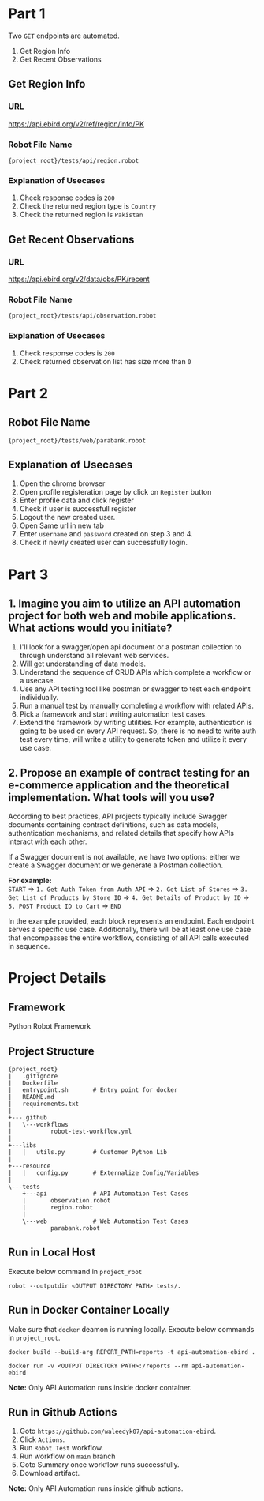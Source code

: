 # Part 1
Two `GET` endpoints are automated.
1. Get Region Info
2. Get Recent Observations

## Get Region Info
### URL
https://api.ebird.org/v2/ref/region/info/PK

### Robot File Name
`{project_root}/tests/api/region.robot`

### Explanation of Usecases
1. Check response codes is `200`
2. Check the returned region type is `Country`
3. Check the returned region is `Pakistan`

## Get Recent Observations
### URL
https://api.ebird.org/v2/data/obs/PK/recent

### Robot File Name
`{project_root}/tests/api/observation.robot`

### Explanation of Usecases
1. Check response codes is `200`
2. Check returned observation list has size more than `0`

# Part 2
## Robot File Name
`{project_root}/tests/web/parabank.robot`

## Explanation of Usecases
1. Open the chrome browser
2. Open profile registeration page by click on `Register` button
3. Enter profile data and click register
4. Check if user is successfull register
5. Logout the new created user.
6. Open Same url in new tab
7. Enter `username` and `password` created on step 3 and 4.
8. Check if newly created user can successfully login.

# Part 3
## 1. Imagine you aim to utilize an API automation project for both web and mobile applications. What actions would you initiate?
1. I'll look for a swagger/open api document or a postman collection to through understand all relevant web services.
2. Will get understanding of data models.
3. Understand the sequence of CRUD APIs which complete a workflow or a usecase.
4. Use any API testing tool like postman or swagger to test each endpoint individually.
5. Run a manual test by manually completing a workflow with related APIs.
6. Pick a framework and start writing automation test cases.
7. Extend the framework by writing utilities. For example, authentication is going to be used on every API request. So, there is no need to write auth test every time, will write a utility to generate token and utilize it every use case.

## 2. Propose an example of contract testing for an e-commerce application and the theoretical implementation. What tools will you use?
According to best practices, API projects typically include Swagger documents containing contract definitions, such as data models, authentication mechanisms, and related details that specify how APIs interact with each other.

If a Swagger document is not available, we have two options: either we create a Swagger document or we generate a Postman collection.

**For example:** <br>
`START`
=> `1. Get Auth Token from Auth API`
=> `2. Get List of Stores` 
=> `3. Get List of Products by Store ID` 
=> `4. Get Details of Product by ID` 
=> `5. POST Product ID to Cart`
=> `END`

In the example provided, each block represents an endpoint. Each endpoint serves a specific use case. Additionally, there will be at least one use case that encompasses the entire workflow, consisting of all API calls executed in sequence.

# Project Details
## Framework
Python Robot Framework

## Project Structure
```
{project_root}
|   .gitignore
|   Dockerfile
|   entrypoint.sh       # Entry point for docker
|   README.md
|   requirements.txt
|
+---.github
|   \---workflows
|           robot-test-workflow.yml
|
+---libs
|   |   utils.py        # Customer Python Lib
|
+---resource
|   |   config.py       # Externalize Config/Variables
|
\---tests
    +---api             # API Automation Test Cases
    |       observation.robot
    |       region.robot
    |
    \---web             # Web Automation Test Cases
            parabank.robot
```
## Run in Local Host
Execute below command in `project_root`
```
robot --outputdir <OUTPUT DIRECTORY PATH> tests/.
```

## Run in Docker Container Locally
Make sure that `docker` deamon is running locally.
Execute below commands in `project_root`.
```
docker build --build-arg REPORT_PATH=reports -t api-automation-ebird .
```
```
docker run -v <OUTPUT DIRECTORY PATH>:/reports --rm api-automation-ebird
```
**Note:** Only API Automation runs inside docker container.

## Run in Github Actions
1. Goto `https://github.com/waleedyk07/api-automation-ebird`.
2. Click `Actions`.
3. Run `Robot Test` workflow.
4. Run workflow on `main` branch
5. Goto Summary once workflow runs successfully.
6. Download artifact.

**Note:** Only API Automation runs inside github actions.